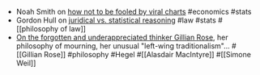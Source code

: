 - Noah Smith on [how not to be fooled by viral charts](https://www.noahpinion.blog/p/how-not-to-be-fooled-by-viral-charts-563) #economics #stats
- Gordon Hull on [juridical vs. statistical reasoning](https://www.newappsblog.com/2024/06/juridical-vs-statistical-reasoning-part-i-behind-the-blue-bus.html) #law #stats #[[philosophy of law]]
- [On the forgotten and underappreciated thinker Gillian Rose](https://thepointmag.com/politics/the-risk-of-the-universal/), her philosophy of mourning, her unusual "left-wing traditionalism"... #[[Gillian Rose]] #philosophy #Hegel #[[Alasdair MacIntyre]] #[[Simone Weil]]